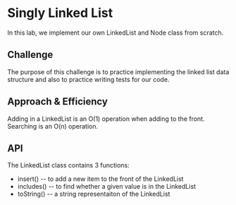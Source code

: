 # Singly Linked List

In this lab, we implement our own LinkedList and Node class from scratch.

## Challenge

The purpose of this challenge is to practice implementing the linked list data structure and also to practice writing tests for our code.

## Approach & Efficiency

Adding in a LinkedList is an O(1) operation when adding to the front. Searching is an O(n) operation.

## API

The LinkedList class contains 3 functions:

- insert() -- to add a new item to the front of the LinkedList
- includes() -- to find whether a given value is in the LinkedList
- toString() -- a string representaiton of the LinkedList


